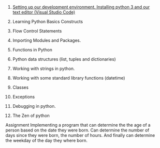 

1. [Setting up our development environment. Installing python 3 and our text editor (Visual Studio Code)](https://github.com/QweryAcademy/GettingStartedWithPython/blob/master/articles/ReadMe.md)

2. Learning Python Basics Constructs

3. Flow Control Statements

4. Importing Modules and Packages.

5. Functions in Python

6. Python data structures (list, tuples and dictionaries)

7. Working with strings in python.

8. Working with some standard library functions (datetime)

9. Classes

10. Exceptions

11. Debugging in python.

12. The Zen of python

Assignment
Implementing a program that can determine the the age of a person
based on the date they were born. Can determine the number of days 
since they were born, the number of hours. And finally can determine
the weekday of the day they where born.

